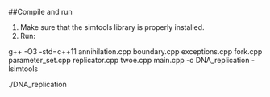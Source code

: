 ##Compile and run

1. Make sure that the simtools library is properly installed.
2. Run:

g++ -O3 -std=c++11 annihilation.cpp boundary.cpp exceptions.cpp fork.cpp parameter_set.cpp replicator.cpp twoe.cpp main.cpp -o DNA_replication -lsimtools

./DNA_replication
